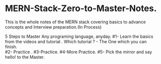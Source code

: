 # MERN-Stack-Zero-to-Master-Notes.
This is the whole notes of the MERN stack covering basics to advance concepts and Interview preparation.(In Process)

5 Steps to Master Any programing language, anyday.
#1- Learn the basics from the videos and tutorial . Which tutorial ? - The One which you can finish.   
#2- Practice .
#3-Practice.
#4-More Practice.
#5- Pick the mirror and say hello! to the Master.
